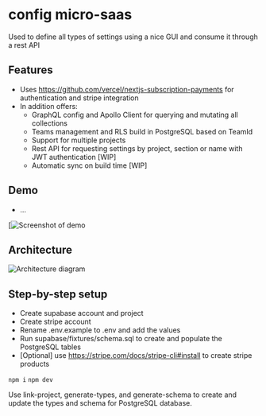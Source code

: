 # config micro-saas

Used to define all types of settings using a nice GUI and consume it through a rest API

## Features

- Uses https://github.com/vercel/nextjs-subscription-payments for authentication and stripe integration
- In addition offers:
  - GraphQL config and Apollo Client for querying and mutating all collections
  - Teams management and RLS build in PostgreSQL based on TeamId
  - Support for multiple projects
  - Rest API for requesting settings by project, section or name with JWT authentication [WIP]
  - Automatic sync on build time [WIP]

## Demo

- ...

[![Screenshot of demo](...)

## Architecture

![Architecture diagram]()

## Step-by-step setup

- Create supabase account and project
- Create stripe account
- Rename .env.example to .env and add the values
- Run supabase/fixtures/schema.sql to create and populate the PostgreSQL tables
- [Optional] use https://stripe.com/docs/stripe-cli#install to create stripe products

```npm i```
```npm dev```

Use link-project, generate-types, and generate-schema to create and update the types and schema for PostgreSQL database.


